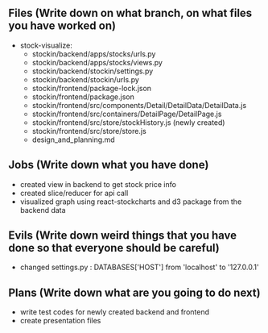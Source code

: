 ## Files (Write down on what branch, on what files you have worked on)
- stock-visualize:
  - stockin/backend/apps/stocks/urls.py
  - stockin/backend/apps/stocks/views.py
  - stockin/backend/stockin/settings.py
  - stockin/backend/stockin/urls.py
  - stockin/frontend/package-lock.json
  - stockin/frontend/package.json
  - stockin/frontend/src/components/Detail/DetailData/DetailData.js
  - stockin/frontend/src/containers/DetailPage/DetailPage.js
  - stockin/frontend/src/store/stockHistory.js (newly created)
  - stockin/frontend/src/store/store.js
  - design_and_planning.md

## Jobs (Write down what you have done)
- created view in backend to get stock price info
- created slice/reducer for api call
- visualized graph using react-stockcharts and d3 package from the backend data

## Evils (Write down weird things that you have done so that everyone should be careful)
- changed settings.py : DATABASES['HOST'] from 'localhost' to '127.0.0.1'

## Plans (Write down what are you going to do next)
- write test codes for newly created backend and frontend
- create presentation files
